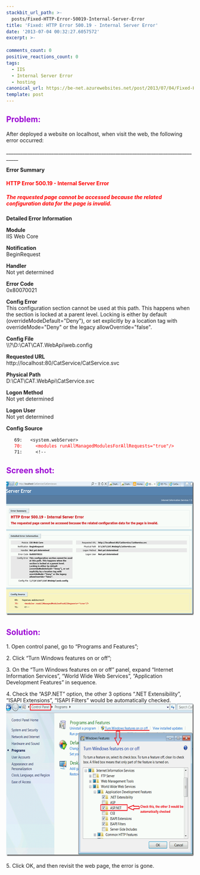 ```yaml
---
stackbit_url_path: >-
  posts/Fixed-HTTP-Error-50019-Internal-Server-Error
title: 'Fixed: HTTP Error 500.19 - Internal Server Error'
date: '2013-07-04 00:32:27.6057572'
excerpt: >-
  
comments_count: 0
positive_reactions_count: 0
tags: 
  - IIS
  - Internal Server Error
  - hosting
canonical_url: https://be-net.azurewebsites.net/post/2013/07/04/Fixed-HTTP-Error-50019-Internal-Server-Error
template: post
---
```

<h2><font color="#9b00d3">Problem:</font></h2>  <p>After deployed a website on localhost, when visit the web, the following error occurred:</p>  <p>___________________________________________________________________________________</p>  <p><strong>Error Summary</strong></p>  <h4><font color="#ff0000">HTTP Error 500.19 - Internal Server Error</font></h4>  <h5><font color="#ff0000">The requested page cannot be accessed because the related configuration data for the page is invalid.</font></h5>  <p><strong>Detailed Error Information</strong></p>  <p><strong>Module</strong>    <br />IIS Web Core</p>  <p><strong>Notification</strong>    <br />BeginRequest</p>  <p><strong>Handler</strong>    <br />Not yet determined</p>  <p><strong>Error Code     <br /></strong>0x80070021</p>  <p><strong>Config Error     <br /></strong>This configuration section cannot be used at this path. This happens when the section is locked at a parent level. Locking is either by default (overrideModeDefault=&quot;Deny&quot;), or set explicitly by a location tag with overrideMode=&quot;Deny&quot; or the legacy allowOverride=&quot;false&quot;.</p>  <p><strong>Config File     <br /></strong>\\?\D:\CAT\CAT.WebApi\web.config</p>  <p><strong>Requested URL     <br /></strong>http://localhost:80/CatService/CatService.svc</p>  <p><strong>Physical Path     <br /></strong>D:\CAT\CAT.WebApi\CatService.svc</p>  <p><strong>Logon Method     <br /></strong>Not yet determined</p>  <p><strong>Logon User     <br /></strong>Not yet determined</p>  <p><strong>Config Source</strong></p>  <pre><code>   69:   &lt;system.webServer&gt;
<font color="#ff0000">   70:     &lt;modules runAllManagedModulesForAllRequests=&quot;true&quot;/&gt;</font>
   71:     &lt;!--
</code></pre>

<h2><font color="#9b00d3">Screen shot:</font></h2>

<pre><a href="https://raw.githubusercontent.com/Jeff-Tian/blogengine.net/master/Source/BlogEngine/BlogEngine.NET/App_Data/files/image_630.png"><img title="HTTP Error 500.19 - Internal Server Error" style="border-top: 0px; border-right: 0px; background-image: none; border-bottom: 0px; padding-top: 0px; padding-left: 0px; border-left: 0px; display: inline; padding-right: 0px" border="0" alt="HTTP Error 500.19 - Internal Server Error" src="https://raw.githubusercontent.com/Jeff-Tian/blogengine.net/master/Source/BlogEngine/BlogEngine.NET/App_Data/files/image_thumb_318.png" width="652" height="358" /></a></pre>

<h2><font color="#9b00d3">Solution:</font></h2>

<p>1. Open control panel, go to “Programs and Features”;</p>

<p>2. Click “Turn Windows features on or off”;</p>

<p>3. On the “Turn Windows features on or off” panel, expand “Internet Information Services”, “World Wide Web Services”, “Application Development Features” in sequence.</p>

<p>4. Check the “ASP.NET” option, the other 3 options “.NET Extensibility”, “ISAPI Extensions”, “ISAPI Filters” would be automatically checked.<a href="https://raw.githubusercontent.com/Jeff-Tian/blogengine.net/master/Source/BlogEngine/BlogEngine.NET/App_Data/files/image_631.png"><img title="Fixed: HTTP Error 500.19 - Internal Server Error" style="border-top: 0px; border-right: 0px; background-image: none; border-bottom: 0px; padding-top: 0px; padding-left: 0px; border-left: 0px; display: inline; padding-right: 0px" border="0" alt="Fixed: HTTP Error 500.19 - Internal Server Error" src="https://raw.githubusercontent.com/Jeff-Tian/blogengine.net/master/Source/BlogEngine/BlogEngine.NET/App_Data/files/image_thumb_319.png" width="660" height="409" /></a></p>

<p>5. Click OK, and then revisit the web page, the error is gone.</p>